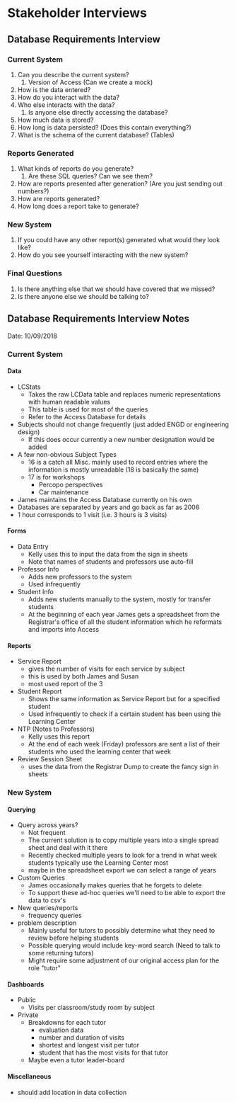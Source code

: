 # Stakeholder Interviews

## Database Requirements Interview

### Current System

1. Can you describe the current system?
    1. Version of Access (Can we create a mock)
2. How is the data entered?
3. How do you interact with the data?
4. Who else interacts with the data?
    1. Is anyone else directly accessing the database?
5. How much data is stored?
6. How long is data persisted? (Does this contain everything?)
7. What is the schema of the current database? (Tables)

### Reports Generated

1. What kinds of reports do you generate?
    1. Are these SQL queries? Can we see them?
2. How are reports presented after generation? (Are you just sending out numbers?)
3. How are reports generated?
4. How long does a report take to generate?

### New System

1. If you could have any other report(s) generated what would they look like?
2. How do you see yourself interacting with the new system?

### Final Questions

1. Is there anything else that we should have covered that we missed?
2. Is there anyone else we should be talking to?

## Database Requirements Interview Notes

Date: 10/09/2018

### Current System

#### Data

- LCStats
  - Takes the raw LCData table and replaces numeric representations with human readable values
  - This table is used for most of the queries
  - Refer to the Access Database for details
- Subjects should not change frequently (just added ENGD or engineering design)
  - If this does occur currently a new number designation would be added
- A few non-obvious Subject Types
  - 16 is a catch all Misc. mainly used to record entries where the information is mostly unreadable (18 is basically the same)
  - 17 is for workshops
    - Percopo perspectives
    - Car maintenance
- James maintains the Access Database currently on his own
- Databases are separated by years and go back as far as 2006
- 1 hour corresponds to 1 visit (i.e. 3 hours is 3 visits)

#### Forms

- Data Entry
  - Kelly uses this to input the data from the sign in sheets
  - Note that names of students and professors use auto-fill
- Professor Info
  - Adds new professors to the system
  - Used infrequently
- Student Info 
  - Adds new students manually to the system, mostly for transfer students
  - At the beginning of each year James gets a spreadsheet from the Registrar's office of all the student information which he reformats and imports into Access


#### Reports

- Service Report
  - gives the number of visits for each service by subject
  - this is used by both James and Susan
  - most used report of the 3
- Student Report
  - Shows the same information as Service Report but for a specified student
  - Used infrequently to check if a certain student has been using the Learning Center
- NTP (Notes to Professors)
  - Kelly uses this report
  - At the end of each week (Friday) professors are sent a list of their students who used the learning center that week
- Review Session Sheet
  - uses the data from the Registrar Dump to create the fancy sign in sheets

### New System

#### Querying

- Query across years?
  - Not frequent
  - The current solution is to copy multiple years into a single spread sheet and deal with it there
  - Recently checked multiple years to look for a trend in what week students typically use the Learning Center most
  - maybe in the spreadsheet export we can select a range of years
- Custom Queries
  - James occasionally makes queries that he forgets to delete
  - To support these ad-hoc queries we'll need to be able to export the data to csv's
- New queries/reports
  - frequency queries
- problem description
  - Mainly useful for tutors to possibly determine what they need to review before helping students
  - Possible querying would include key-word search (Need to talk to some returning tutors)
  - Might require some adjustment of our original access plan for the role "tutor"

#### Dashboards

- Public
  - Visits per classroom/study room by subject
- Private
  - Breakdowns for each tutor
    - evaluation data
    - number and duration of visits
    - shortest and longest visit per tutor
    - student that has the most visits for that tutor
  - Maybe even a tutor leader-board

#### Miscellaneous

- should add location in data collection
